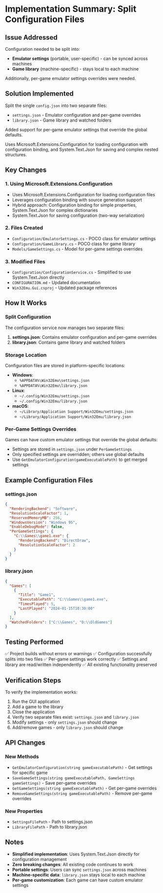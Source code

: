 # Implementation Summary: Split Configuration Files

## Issue Addressed
Configuration needed to be split into:
- **Emulator settings** (portable, user-specific) - can be synced across machines
- **Game library** (machine-specific) - stays local to each machine

Additionally, per-game emulator settings overrides were needed.

## Solution Implemented
Split the single `config.json` into two separate files:
- `settings.json` - Emulator configuration and per-game overrides
- `library.json` - Game library and watched folders

Added support for per-game emulator settings that override the global defaults.

Uses Microsoft.Extensions.Configuration for loading configuration with configuration binding, and System.Text.Json for saving and complex nested structures.

## Key Changes

### 1. Using Microsoft.Extensions.Configuration
- Uses Microsoft.Extensions.Configuration for loading configuration files
- Leverages configuration binding with source generation support
- Hybrid approach: Configuration binding for simple properties, System.Text.Json for complex dictionaries
- System.Text.Json for saving configuration (two-way serialization)

### 2. Files Created
- `Configuration/EmulatorSettings.cs` - POCO class for emulator settings
- `Configuration/GameLibrary.cs` - POCO class for game library
- `Models/GameSettings.cs` - Model for per-game settings overrides

### 3. Modified Files
- `Configuration/ConfigurationService.cs` - Simplified to use System.Text.Json directly
- `CONFIGURATION.md` - Updated documentation
- `Win32Emu.Gui.csproj` - Updated package references

## How It Works

### Split Configuration
The configuration service now manages two separate files:
1. **settings.json**: Contains emulator configuration and per-game overrides
2. **library.json**: Contains game library and watched folders

### Storage Location
Configuration files are stored in platform-specific locations:
- **Windows**: 
  - `%APPDATA%\Win32Emu\settings.json`
  - `%APPDATA%\Win32Emu\library.json`
- **Linux**: 
  - `~/.config/Win32Emu/settings.json`
  - `~/.config/Win32Emu/library.json`
- **macOS**: 
  - `~/Library/Application Support/Win32Emu/settings.json`
  - `~/Library/Application Support/Win32Emu/library.json`

### Per-Game Settings Overrides
Games can have custom emulator settings that override the global defaults:
- Settings are stored in `settings.json` under `PerGameSettings`
- Only specified settings are overridden; others use global defaults
- Use `GetEmulatorConfiguration(gameExecutablePath)` to get merged settings

## Example Configuration Files

### settings.json
```json
{
  "RenderingBackend": "Software",
  "ResolutionScaleFactor": 1,
  "ReservedMemoryMB": 256,
  "WindowsVersion": "Windows 95",
  "EnableDebugMode": false,
  "PerGameSettings": {
    "C:\\Games\\game1.exe": {
      "RenderingBackend": "DirectDraw",
      "ResolutionScaleFactor": 2
    }
  }
}
```

### library.json
```json
{
  "Games": [
    {
      "Title": "Game1",
      "ExecutablePath": "C:\\Games\\game1.exe",
      "TimesPlayed": 5,
      "LastPlayed": "2024-01-15T10:30:00"
    }
  ],
  "WatchedFolders": ["C:\\Games", "D:\\OldGames"]
}
```

## Testing Performed
✅ Project builds without errors or warnings
✅ Configuration successfully splits into two files
✅ Per-game settings work correctly
✅ Settings and library are read/written independently
✅ All existing functionality preserved

## Verification Steps
To verify the implementation works:
1. Run the GUI application
2. Add a game to the library
3. Close the application
4. Verify two separate files exist: `settings.json` and `library.json`
5. Modify settings - only `settings.json` should change
6. Add/remove games - only `library.json` should change

## API Changes

### New Methods
- `GetEmulatorConfiguration(string gameExecutablePath)` - Get settings for specific game
- `SaveGameSettings(string gameExecutablePath, GameSettings gameSettings)` - Save per-game overrides
- `GetGameSettings(string gameExecutablePath)` - Get per-game overrides
- `RemoveGameSettings(string gameExecutablePath)` - Remove per-game overrides

### New Properties
- `SettingsFilePath` - Path to settings.json
- `LibraryFilePath` - Path to library.json

## Notes
- **Simplified implementation**: Uses System.Text.Json directly for configuration management
- **Zero breaking changes**: All existing code continues to work
- **Portable settings**: Users can sync `settings.json` across machines
- **Machine-specific data**: `library.json` stays local to each machine
- **Per-game customization**: Each game can have custom emulator settings
